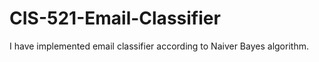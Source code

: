 CIS-521-Email-Classifier
========================
I have implemented email classifier according to Naiver Bayes algorithm. 
